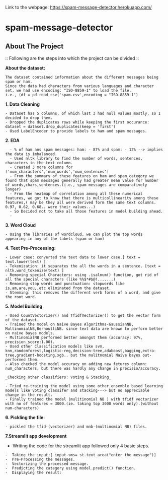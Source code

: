 Link to the webpage: https://spam-message-detector.herokuapp.com/
# spam-message-detector
## About The Project
:: Following are the steps into which the project can be divided ::

**About the dataset:**

    The dataset contained information about the different messages being spam or ham.
    Since the data had characters from various languages and character set, we had use encoding: "ISO-8859-1" to load the file.
    i.e., (df = pd.read_csv('spam.csv',encoding = "ISO-8859-1")

**1. Data Cleaning**

    - Dataset has 5 columns, of which last 3 had null values mostly, so I decided to drop them.
    - Dropped the duplicates rows while keeping the first occurance: dataset = dataset.drop_duplicates(keep = 'first')
    - Used LabelEncoder to provide labels to ham and spam messages.
 
**2. EDA**

      - % of ham ans spam messages: ham: - 87% and spam: - 12% --> implies the data is imbalanced.
      - Used nltk library to find the number of words, sentences, characters in the text column.
      - Created 3 more columns for ['num_characters','num_words','num_sentences']
      - From the summary of these features on ham and spam category we found that spam messages generally had greater mean value for number of words,chars,sentences.(i.e., spam messages are comparatively longer)
      - From the heatmap of correlation among all these numerical features, we got to know that there is multicollinearity among these features,( may be they all were derived form the same text columns. 0.97, 0.62, 0.68.. were their values...)
      - So Decided not to take all those features in model building ahead.
      - 
**3. Word Cloud**

    - Using the libraries of wordcloud, we can plot the top words appearing in any of the labels (spam or ham)

**4. Text Pre-Processing:**

    - Lower case: converted the text data to lower case.[ text = text.lower(text) ]
    - Tokenization: it separates the all the words in a sentence. [text = nltk.word_tokenize(text) ]
    - Removing special Characters: using .isalnum() function, got rid of all the special characters (like %%$*#$@!.......)
    - Removing stop words and punctuation: stopwords like is,am,are,you,,etc eliminated from the dataset.
    - Stemming: this removes the different verb forms of a word, and give the root word.

**5. Model Building**

    - Used CountVectorizer() and TfidfVectorizer() to get the vector form of the dataset.
    - Trained the model on Naive Bayes Algorithms-GaussianNB, MultinomialNB,BernoulliNB. since text data are known to perform better on naive bayes models.
    - MultinomialNB performed better amongst them (accuracy: 97%, precision_score:1.00).
    - Used other Classification models like svm, knn,randomforest,logistic-reg,decision-tree,adaboost,bagging,extra-tree,gradient-boosting,xgb.. but the mulitnomial Naive bayes out-performed them.
    - Also checked the model accuracy on adding new fetures column: num_characters, but there was hardly any change in precisio/accuracy.

    _Checking other classifiers: Voting & Stacking_

    - Tried re-training the model using some other ensemble based learning models like voting classifer and stacking---> but no appreciable change in the result.
    - Finally trained the model (mulitinomial NB ) with tfidf vectorizer with no of features = 3000.(ie. taking top 3000 words only).(without num-characters)


**6. Pickling the file:**

    - pickled the tfid-(vectorizer) and mnb-(multinomial NB) files.

**7.Streamlit app development**
   - Writing the code for the streamlit app followed only 4 basic steps.
   
    -  Taking the input:[ input-sms= st.text_area("enter the message")]
    -  Pre-Processing the messages.
    -  Vectorizing the processed message.
    -  Predicting the category using model.predict() function.
    -  Displaying the result: 
